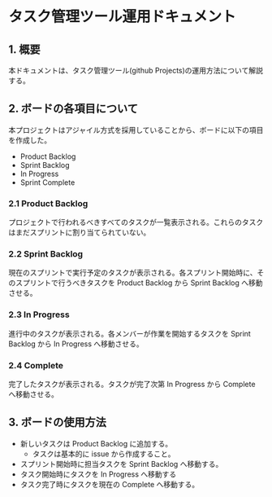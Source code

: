 # タスク管理ツール運用ドキュメント

## 1. 概要

本ドキュメントは、タスク管理ツール(github Projects)の運用方法について解説する。

## 2. ボードの各項目について

本プロジェクトはアジャイル方式を採用していることから、ボードに以下の項目を作成した。

- Product Backlog
- Sprint Backlog
- In Progress
- Sprint Complete

### 2.1 Product Backlog

プロジェクトで行われるべきすべてのタスクが一覧表示される。これらのタスクはまだスプリントに割り当てられていない。

### 2.2 Sprint Backlog

現在のスプリントで実行予定のタスクが表示される。各スプリント開始時に、そのスプリントで行うべきタスクを Product Backlog から Sprint Backlog へ移動させる。

### 2.3 In Progress

進行中のタスクが表示される。各メンバーが作業を開始するタスクを Sprint Backlog から In Progress へ移動させる。

### 2.4 Complete

完了したタスクが表示される。タスクが完了次第 In Progress から Complete へ移動させる。

## 3. ボードの使用方法

- 新しいタスクは Product Backlog に追加する。
  - タスクは基本的に issue から作成すること。
- スプリント開始時に担当タスクを Sprint Backlog へ移動する。
- タスク開始時にタスクを In Progress へ移動する
- タスク完了時にタスクを現在の Complete へ移動する。
